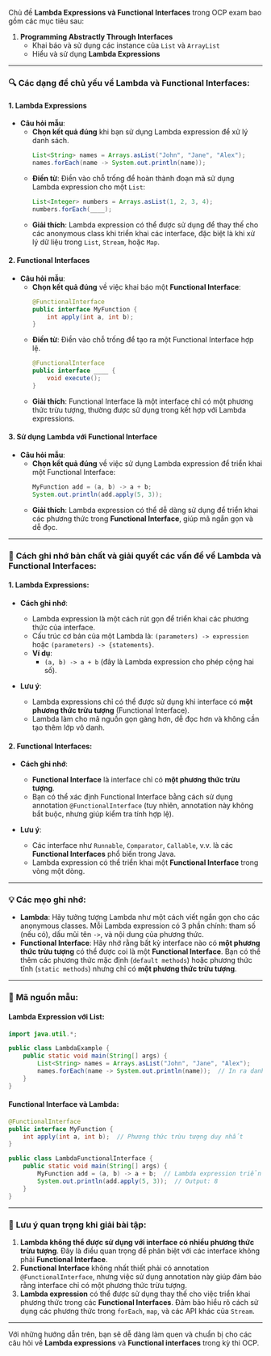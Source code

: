 Chủ đề **Lambda Expressions và Functional Interfaces** trong OCP exam bao gồm các mục tiêu sau:

1. **Programming Abstractly Through Interfaces**
    - Khai báo và sử dụng các instance của `List` và `ArrayList`
    - Hiểu và sử dụng **Lambda Expressions**

---

### 🔍 **Các dạng đề chủ yếu về Lambda và Functional Interfaces**:

#### 1. **Lambda Expressions**
- **Câu hỏi mẫu**:
    - **Chọn kết quả đúng** khi bạn sử dụng Lambda expression để xử lý danh sách.
      ```java
      List<String> names = Arrays.asList("John", "Jane", "Alex");
      names.forEach(name -> System.out.println(name));
      ```
    - **Điền từ**: Điền vào chỗ trống để hoàn thành đoạn mã sử dụng Lambda expression cho một `List`:
      ```java
      List<Integer> numbers = Arrays.asList(1, 2, 3, 4);
      numbers.forEach(____);
      ```
    - **Giải thích**: Lambda expression có thể được sử dụng để thay thế cho các anonymous class khi triển khai các interface, đặc biệt là khi xử lý dữ liệu trong `List`, `Stream`, hoặc `Map`.

#### 2. **Functional Interfaces**
- **Câu hỏi mẫu**:
    - **Chọn kết quả đúng** về việc khai báo một **Functional Interface**:
      ```java
      @FunctionalInterface
      public interface MyFunction {
          int apply(int a, int b);
      }
      ```
    - **Điền từ**: Điền vào chỗ trống để tạo ra một Functional Interface hợp lệ.
      ```java
      @FunctionalInterface
      public interface ____ {
          void execute();
      }
      ```
    - **Giải thích**: Functional Interface là một interface chỉ có một phương thức trừu tượng, thường được sử dụng trong kết hợp với Lambda expressions.

#### 3. **Sử dụng Lambda với Functional Interface**
- **Câu hỏi mẫu**:
    - **Chọn kết quả đúng** về việc sử dụng Lambda expression để triển khai một Functional Interface:
      ```java
      MyFunction add = (a, b) -> a + b;
      System.out.println(add.apply(5, 3));
      ```
    - **Giải thích**: Lambda expression có thể dễ dàng sử dụng để triển khai các phương thức trong **Functional Interface**, giúp mã ngắn gọn và dễ đọc.

---

### 🧠 **Cách ghi nhớ bản chất và giải quyết các vấn đề về Lambda và Functional Interfaces**:

#### 1. **Lambda Expressions**:
- **Cách ghi nhớ**:
    - Lambda expression là một cách rút gọn để triển khai các phương thức của interface.
    - Cấu trúc cơ bản của một Lambda là: `(parameters) -> expression` hoặc `(parameters) -> {statements}`.
    - **Ví dụ**:
        - `(a, b) -> a + b` (đây là Lambda expression cho phép cộng hai số).

- **Lưu ý**:
    - Lambda expressions chỉ có thể được sử dụng khi interface có **một phương thức trừu tượng** (Functional Interface).
    - Lambda làm cho mã nguồn gọn gàng hơn, dễ đọc hơn và không cần tạo thêm lớp vô danh.

#### 2. **Functional Interfaces**:
- **Cách ghi nhớ**:
    - **Functional Interface** là interface chỉ có **một phương thức trừu tượng**.
    - Bạn có thể xác định Functional Interface bằng cách sử dụng annotation `@FunctionalInterface` (tuy nhiên, annotation này không bắt buộc, nhưng giúp kiểm tra tính hợp lệ).

- **Lưu ý**:
    - Các interface như `Runnable`, `Comparator`, `Callable`, v.v. là các **Functional Interfaces** phổ biến trong Java.
    - Lambda expression có thể triển khai một **Functional Interface** trong vòng một dòng.

---

### 💡 **Các mẹo ghi nhớ**:
- **Lambda**: Hãy tưởng tượng Lambda như một cách viết ngắn gọn cho các anonymous classes. Mỗi Lambda expression có 3 phần chính: tham số (nếu có), dấu mũi tên `->`, và nội dung của phương thức.
- **Functional Interface**: Hãy nhớ rằng bất kỳ interface nào có **một phương thức trừu tượng** có thể được coi là một **Functional Interface**. Bạn có thể thêm các phương thức mặc định (`default methods`) hoặc phương thức tĩnh (`static methods`) nhưng chỉ có **một phương thức trừu tượng**.

---

### 📌 **Mã nguồn mẫu**:

#### **Lambda Expression với List**:
```java
import java.util.*;

public class LambdaExample {
    public static void main(String[] args) {
        List<String> names = Arrays.asList("John", "Jane", "Alex");
        names.forEach(name -> System.out.println(name));  // In ra danh sách tên
    }
}
```

#### **Functional Interface và Lambda**:
```java
@FunctionalInterface
public interface MyFunction {
    int apply(int a, int b);  // Phương thức trừu tượng duy nhất
}

public class LambdaFunctionalInterface {
    public static void main(String[] args) {
        MyFunction add = (a, b) -> a + b;  // Lambda expression triển khai phương thức apply
        System.out.println(add.apply(5, 3));  // Output: 8
    }
}
```

---

### 📝 **Lưu ý quan trọng khi giải bài tập**:

1. **Lambda không thể được sử dụng với interface có nhiều phương thức trừu tượng**. Đây là điều quan trọng để phân biệt với các interface không phải **Functional Interface**.
2. **Functional Interface** không nhất thiết phải có annotation `@FunctionalInterface`, nhưng việc sử dụng annotation này giúp đảm bảo rằng interface chỉ có một phương thức trừu tượng.
3. **Lambda expression** có thể được sử dụng thay thế cho việc triển khai phương thức trong các **Functional Interfaces**. Đảm bảo hiểu rõ cách sử dụng các phương thức trong `forEach`, `map`, và các API khác của `Stream`.

---

Với những hướng dẫn trên, bạn sẽ dễ dàng làm quen và chuẩn bị cho các câu hỏi về **Lambda expressions** và **Functional interfaces** trong kỳ thi OCP.